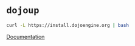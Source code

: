 # `dojoup`

```sh
curl -L https://install.dojoengine.org | bash
```

[Documentation](https://book.dojoengine.org/toolchain/sozo/overview)
